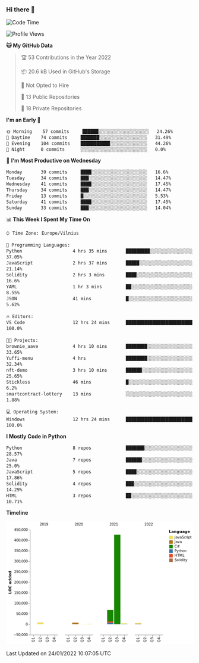 ### Hi there 👋

<!--START_SECTION:waka-->
![Code Time](http://img.shields.io/badge/Code%20Time-550%20hrs%2011%20mins-blue)

![Profile Views](http://img.shields.io/badge/Profile%20Views-0-blue)

**🐱 My GitHub Data** 

> 🏆 53 Contributions in the Year 2022
 > 
> 📦 20.6 kB Used in GitHub's Storage 
 > 
> 🚫 Not Opted to Hire
 > 
> 📜 13 Public Repositories 
 > 
> 🔑 18 Private Repositories  
 > 
**I'm an Early 🐤** 

```text
🌞 Morning    57 commits     ██████░░░░░░░░░░░░░░░░░░░   24.26% 
🌆 Daytime    74 commits     ███████░░░░░░░░░░░░░░░░░░   31.49% 
🌃 Evening    104 commits    ███████████░░░░░░░░░░░░░░   44.26% 
🌙 Night      0 commits      ░░░░░░░░░░░░░░░░░░░░░░░░░   0.0%

```
📅 **I'm Most Productive on Wednesday** 

```text
Monday       39 commits     ████░░░░░░░░░░░░░░░░░░░░░   16.6% 
Tuesday      34 commits     ███░░░░░░░░░░░░░░░░░░░░░░   14.47% 
Wednesday    41 commits     ████░░░░░░░░░░░░░░░░░░░░░   17.45% 
Thursday     34 commits     ███░░░░░░░░░░░░░░░░░░░░░░   14.47% 
Friday       13 commits     █░░░░░░░░░░░░░░░░░░░░░░░░   5.53% 
Saturday     41 commits     ████░░░░░░░░░░░░░░░░░░░░░   17.45% 
Sunday       33 commits     ███░░░░░░░░░░░░░░░░░░░░░░   14.04%

```


📊 **This Week I Spent My Time On** 

```text
⌚︎ Time Zone: Europe/Vilnius

💬 Programming Languages: 
Python                   4 hrs 35 mins       █████████░░░░░░░░░░░░░░░░   37.05% 
JavaScript               2 hrs 37 mins       █████░░░░░░░░░░░░░░░░░░░░   21.14% 
Solidity                 2 hrs 3 mins        ████░░░░░░░░░░░░░░░░░░░░░   16.6% 
YAML                     1 hr 3 mins         ██░░░░░░░░░░░░░░░░░░░░░░░   8.55% 
JSON                     41 mins             █░░░░░░░░░░░░░░░░░░░░░░░░   5.62%

🔥 Editors: 
VS Code                  12 hrs 24 mins      █████████████████████████   100.0%

🐱‍💻 Projects: 
brownie_aave             4 hrs 10 mins       ████████░░░░░░░░░░░░░░░░░   33.65% 
Yuffi-menu               4 hrs               ████████░░░░░░░░░░░░░░░░░   32.34% 
nft-demo                 3 hrs 10 mins       ██████░░░░░░░░░░░░░░░░░░░   25.65% 
Stickless                46 mins             █░░░░░░░░░░░░░░░░░░░░░░░░   6.2% 
smartcontract-lottery    13 mins             ░░░░░░░░░░░░░░░░░░░░░░░░░   1.88%

💻 Operating System: 
Windows                  12 hrs 24 mins      █████████████████████████   100.0%

```

**I Mostly Code in Python** 

```text
Python                   8 repos             ███████░░░░░░░░░░░░░░░░░░   28.57% 
Java                     7 repos             ██████░░░░░░░░░░░░░░░░░░░   25.0% 
JavaScript               5 repos             ████░░░░░░░░░░░░░░░░░░░░░   17.86% 
Solidity                 4 repos             ███░░░░░░░░░░░░░░░░░░░░░░   14.29% 
HTML                     3 repos             ██░░░░░░░░░░░░░░░░░░░░░░░   10.71%

```


**Timeline**

![Chart not found](https://raw.githubusercontent.com/BenasVolkovas/BenasVolkovas/main/charts/bar_graph.png) 


 Last Updated on 24/01/2022 10:07:05 UTC
<!--END_SECTION:waka-->
